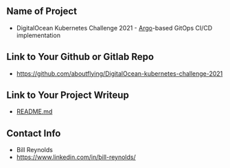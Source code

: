 ## Name of Project 
* DigitalOcean Kubernetes Challenge 2021 - [Argo](https://argoproj.github.io/)-based GitOps CI/CD implementation
 
## Link to Your Github or Gitlab Repo
* https://github.com/aboutflying/DigitalOcean-kubernetes-challenge-2021

## Link to Your Project Writeup
* [README.md](https://github.com/aboutflying/DigitalOcean-kubernetes-challenge-2021/blob/main/README.md)

## Contact Info
* Bill Reynolds
* https://www.linkedin.com/in/bill-reynolds/